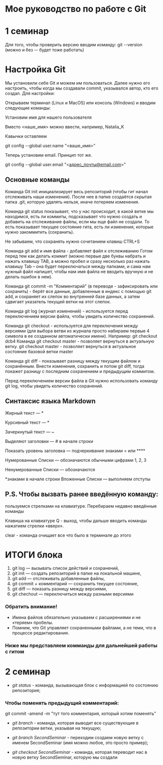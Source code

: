 # Мое руководство по работе с Git

# 1 семинар

Для того, чтобы проверить версию вводим команду: git --version (можно и без -- будет тоже работать)

# Настройка Git

Мы установили себе Git и можем им пользоваться. 
Далее нужно его настроить, чтобы когда мы создавали commit, указывался автор, кто его создал.
Для настройки:

Открываем терминал (Linux и MacOS) или консоль (Windows) и вводим следующие команды:
 
 Установим имя для нашего пользователя
 
 Вместо <наше_имя> можно ввести, например, Natalia_K
 
 Кавычки оставляем

 git config --global user.name "<ваше_имя>"

 Теперь установим email. Принцип тот же.

 git config --global user.email "<адрес_почты@email.com>"

## Основные команды

Команда Git init инициализирует весь репозиторий (чтобы гит начал отслеживать наши изменения). После нее в папке создаётся скрытая папка .git, которую удалять нельзя, иначе потеряем изменения.

Команда git status показывает, что у нас происходит, в какой ветке мы находимся, есть ли коммиты, подсказывает что нужно создать и добавить на отслеживание файлы, если мы еще файл не создали. То есть показывает текущее состояние гита, есть ли изменения, которые нужно закоммитить
(сохранить).

Не забываем, что сохранять нужно сочетанием клавиш CTRL+S

Команда git add и имя файла - добавляет файл к отслеживанию Готом перед тем как делать коммит (можно первые две буквы набрать и нажать клавишу TAB, а можно пробел и сразу несколько раз нажать клавишу Tab – она будет переключаться между папками, и сама нам нужный файл напишет, чтобы нам имя файла не вводить вручную и не делать ошибок в нем).

Команда git commit -m "Комментарий" (в переводе - зафиксировать или сохранить) - берёт все данные, добавленные в индекс с помощью git add, и сохраняет их
слепок во внутренней базе данных, а затем сдвигает указатель текущей ветки на этот слепок.

Команда git log (журнал изменений) - используется перед переключением версии файла, чтобы увидеть
количество сохранений.

Команда git checkout - используется для переключения между версиями (для выбора ветви из журнала просто набираем первые 4 символа в ее созданном автоматически имени). 
Например:
git checkout dcb4
Команда git checkout master - позволяет вернуться в актуальную ветку.
git checkout master - позволяет вернуться в актуальное состояние базовой ветки master

Команда git diff - показывает разницу между текущим файлом
и сохранённым. Внести изменения, сохранить и потом git diff, тогда покажет разницу с последним сохранением и предыдущим коммитом. 

Перед переключением версии файла в Git
нужно использовать команду git log, чтобы увидеть
количество сохранений.

## Синтаксис языка Markdown

Жирный текст — *
 
 Курсивный текст — *
 
 Зачеркнутый текст — ~
 
 Выделяют заголовки — # в начале строки

Показать уровень заголовка —
подчеркивание знаками = или ****

Нумерованные Списки — обозначаются
обычными цифрами 1, 2, 3
 
 Ненумерованные Списки — обозначаются

*знаками в начале строки
 Вложенные Списки — выполняем отступы

## P.S. Чтобы вызвать ранее введённую команду:
пользуемся стрелками на клавиатуре.
Перебираем недавно введённые команды

Клавиша на клавиатуре Q - выход, чтобы дальше вводить команды
нажатием стрелки «вверх».

clear - команда очищает все что было в терминале до этого

# ИТОГИ блока

1. git log — вызывать список действий и сохранений,
2. git init — создать репозиторий в папке на локальной машине,
3. git add — отслеживать добавленные файлы,
4. git commit + комментарий — сохранить текущее состояние,
5. git diff — показать разницу между версиями,
6. git chechout — переключиться между разными версиями

### Обратить внимание!
* Имена файлов обязательно указываем с расширениями и не «теряем» пробелы. 
* Помним, что Git управляет сохраненными файлами, а не теми, что в процессе редактирования.

### Ниже мы представляем комманды для дальнейшей работы с гитом

# 2 семинар

* *git status* - команда, вызывающая блок с информацией по состоянию репозитория;

### Чтобы поменять предыдущий комментарий:

git commit -amend -m "тут того комментария, который хотим поменять"


* *git branch*  - команда, которая выводит все существующие в репозитории ветки, указывая на текущую;

* *git branch SecondSeminar* - переходим создаем новую ветку с именем SecondSeminar (имя можно любое, это просто пример);

* *git checkout SecondSeminar* - команда, которая переводит нас в новую ветку SecondSeminar, которую мы создали 


